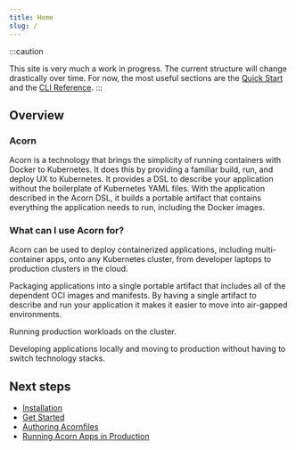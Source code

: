 ```yaml
---
title: Home
slug: /
---
```


:::caution

This site is very much a work in progress. The current structure will change drastically over time. For now, the most useful sections are the [Quick Start](20-quickstart.md) and the [CLI Reference](100-Reference/01-command-line/acorn.md).
:::

## Overview

### Acorn

Acorn is a technology that brings the simplicity of running containers with Docker to Kubernetes. It does this by providing a familiar build, run, and deploy UX to Kubernetes. It provides a DSL to describe your application without the boilerplate of Kubernetes YAML files. With the application described in the Acorn DSL, it builds a portable artifact that contains everything the application needs to run, including the Docker images.

### What can I use Acorn for?

Acorn can be used to deploy containerized applications, including multi-container apps, onto any Kubernetes cluster, from developer laptops to production clusters in the cloud.

Packaging applications into a single portable artifact that includes all of the dependent OCI images and manifests. By having a single artifact to describe and run your application it makes it easier to move into air-gapped environments.

Running production workloads on the cluster.

Developing applications locally and moving to production without having to switch technology stacks.

## Next steps

* [Installation](/installation/installing)
* [Get Started](/Get%20Started/Running%20an%20Acorn)
* [Authoring Acornfiles](/Authoring%20Acornfiles/overview)
* [Running Acorn Apps in Production](/Running%20Acorn%20Apps%20in%20Production/args-and-secrets)
